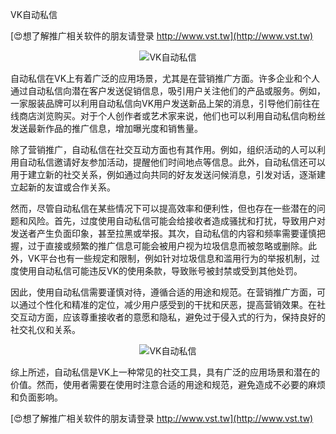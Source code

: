 VK自动私信

[😍想了解推广相关软件的朋友请登录 http://www.vst.tw](http://www.vst.tw)

 <center><img src="https://vst.tw/MP4/tuiguang/png/2.png" alt="VK自动私信"></center>

自动私信在VK上有着广泛的应用场景，尤其是在营销推广方面。许多企业和个人通过自动私信向潜在客户发送促销信息，吸引用户关注他们的产品或服务。例如，一家服装品牌可以利用自动私信向VK用户发送新品上架的消息，引导他们前往在线商店浏览购买。对于个人创作者或艺术家来说，他们也可以利用自动私信向粉丝发送最新作品的推广信息，增加曝光度和销售量。

除了营销推广，自动私信在社交互动方面也有其作用。例如，组织活动的人可以利用自动私信邀请好友参加活动，提醒他们时间地点等信息。此外，自动私信还可以用于建立新的社交关系，例如通过向共同的好友发送问候消息，引发对话，逐渐建立起新的友谊或合作关系。

然而，尽管自动私信在某些情况下可以提高效率和便利性，但也存在一些潜在的问题和风险。首先，过度使用自动私信可能会给接收者造成骚扰和打扰，导致用户对发送者产生负面印象，甚至拉黑或举报。其次，自动私信的内容和频率需要谨慎把握，过于直接或频繁的推广信息可能会被用户视为垃圾信息而被忽略或删除。此外，VK平台也有一些规定和限制，例如针对垃圾信息和滥用行为的举报机制，过度使用自动私信可能违反VK的使用条款，导致账号被封禁或受到其他处罚。

因此，使用自动私信需要谨慎对待，遵循合适的用途和规范。在营销推广方面，可以通过个性化和精准的定位，减少用户感受到的干扰和厌恶，提高营销效果。在社交互动方面，应该尊重接收者的意愿和隐私，避免过于侵入式的行为，保持良好的社交礼仪和关系。

 <center><img src="https://vst.tw/MP4/tuiguang/png/2.png" alt="VK自动私信"></center>

综上所述，自动私信是VK上一种常见的社交工具，具有广泛的应用场景和潜在的价值。然而，使用者需要在使用时注意合适的用途和规范，避免造成不必要的麻烦和负面影响。

[😍想了解推广相关软件的朋友请登录 http://www.vst.tw](http://www.vst.tw)



